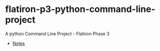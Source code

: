 # flatiron-p3-python-command-line-project
A python Command Line Project - Flatiron Phase 3

- [Notes](./notes/nodes.md)